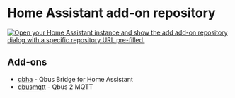 # Home Assistant add-on repository

[![Open your Home Assistant instance and show the add add-on repository dialog with a specific repository URL pre-filled.](https://my.home-assistant.io/badges/supervisor_add_addon_repository.svg)](https://my.home-assistant.io/redirect/supervisor_add_addon_repository/?repository_url=https%3A%2F%2Fgithub.com%2Fthomasddn%2Fhome-assistant-addons)

## Add-ons

- [qbha](./qbha/) - Qbus Bridge for Home Assistant
- [qbusmqtt](./qbusmqtt/) - Qbus 2 MQTT
